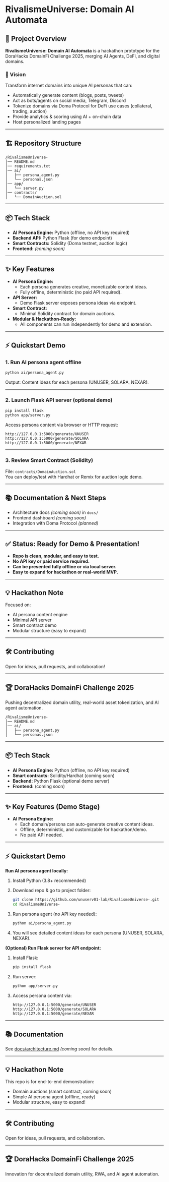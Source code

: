 # RivalismeUniverse: Domain AI Automata

## 🚀 Project Overview

**RivalismeUniverse: Domain AI Automata** is a hackathon prototype for the DoraHacks DomainFi Challenge 2025, merging AI Agents, DeFi, and digital domains.

### 🎯 Vision

Transform internet domains into unique AI personas that can:
- Automatically generate content (blogs, posts, tweets)
- Act as bots/agents on social media, Telegram, Discord
- Tokenize domains via Doma Protocol for DeFi use cases (collateral, trading, auction)
- Provide analytics & scoring using AI + on-chain data
- Host personalized landing pages

---

## 🏗️ Repository Structure

```
/RivalismeUniverse-
│── README.md
│── requirements.txt
│── ai/
│   ├── persona_agent.py
│   └── personas.json
│── app/
│   └── server.py
│── contracts/
│   └── DomainAuction.sol
```

---

## 📦 Tech Stack

- **AI Persona Engine:** Python (offline, no API key required)
- **Backend API:** Python Flask (for demo endpoint)
- **Smart Contracts:** Solidity (Doma testnet, auction logic)
- **Frontend:** *(coming soon)*

---

## ✨ Key Features

- **AI Persona Engine:**  
  - Each persona generates creative, monetizable content ideas.
  - Fully offline, deterministic (no paid API required).
- **API Server:**  
  - Demo Flask server exposes persona ideas via endpoint.
- **Smart Contract:**  
  - Minimal Solidity contract for domain auctions.
- **Modular & Hackathon-Ready:**  
  - All components can run independently for demo and extension.

---

## ⚡ Quickstart Demo

### 1. Run AI persona agent offline

```bash
python ai/persona_agent.py
```
Output: Content ideas for each persona (UNUSER, SOLARA, NEXAR).

---

### 2. Launch Flask API server (optional demo)

```bash
pip install flask
python app/server.py
```
Access persona content via browser or HTTP request:
```
http://127.0.0.1:5000/generate/UNUSER
http://127.0.0.1:5000/generate/SOLARA
http://127.0.0.1:5000/generate/NEXAR
```

---

### 3. Review Smart Contract (Solidity)

File: `contracts/DomainAuction.sol`  
You can deploy/test with Hardhat or Remix for auction logic demo.

---

## 📚 Documentation & Next Steps

- Architecture docs *(coming soon)* in `docs/`
- Frontend dashboard *(coming soon)*
- Integration with Doma Protocol *(planned)*

---

## ✅ Status: Ready for Demo & Presentation!

- **Repo is clean, modular, and easy to test.**
- **No API key or paid service required.**
- **Can be presented fully offline or via local server.**
- **Easy to expand for hackathon or real-world MVP.**

---

## 💡 Hackathon Note

Focused on:
- AI persona content engine
- Minimal API server
- Smart contract demo
- Modular structure (easy to expand)

---

## 🛠️ Contributing

Open for ideas, pull requests, and collaboration!

---

## 🏆 DoraHacks DomainFi Challenge 2025

Pushing decentralized domain utility, real-world asset tokenization, and AI agent automation.

```
/RivalismeUniverse-
│── README.md
│── ai/
│   ├── persona_agent.py
│   └── personas.json
```

---

## 📦 Tech Stack

- **AI Persona Engine:** Python (offline, no API key required)
- **Smart contracts:** Solidity/Hardhat (coming soon)
- **Backend:** Python Flask (optional demo server)
- **Frontend:** (coming soon)

---

## ✨ Key Features (Demo Stage)

- **AI Persona Engine:**  
  - Each domain/persona can auto-generate creative content ideas.
  - Offline, deterministic, and customizable for hackathon/demo.
  - No paid API needed.

---

## ⚡ Quickstart Demo

**Run AI persona agent locally:**

1. Install Python (3.8+ recommended)
2. Download repo & go to project folder:

   ```bash
   git clone https://github.com/unuserv01-lab/RivalismeUniverse-.git
   cd RivalismeUniverse-
   ```

3. Run persona agent (no API key needed):

   ```bash
   python ai/persona_agent.py
   ```

4. You will see detailed content ideas for each persona (UNUSER, SOLARA, NEXAR).

**(Optional) Run Flask server for API endpoint:**

1. Install Flask:

   ```bash
   pip install flask
   ```

2. Run server:

   ```bash
   python app/server.py
   ```

3. Access persona content via:

   ```
   http://127.0.0.1:5000/generate/UNUSER
   http://127.0.0.1:5000/generate/SOLARA
   http://127.0.0.1:5000/generate/NEXAR
   ```

---

## 📚 Documentation

See [docs/architecture.md](docs/architecture.md) *(coming soon)* for details.

---

## 💡 Hackathon Note

This repo is for end-to-end demonstration:
- Domain auctions (smart contract, coming soon)
- Simple AI persona agent (offline, ready)
- Modular structure, easy to expand!

---

## 🛠️ Contributing

Open for ideas, pull requests, and collaboration.

---

## 🏆 DoraHacks DomainFi Challenge 2025

Innovation for decentralized domain utility, RWA, and AI agent automation.
